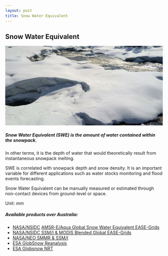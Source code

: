 ```yaml
---
layout: post
title: Snow Water Equivalent
---
```


## Snow Water Equivalent

![Snow Water Equivalent](/assets/img/wales/big/snow-water-equivalent.jpg)

##### Snow Water Equivalent (SWE) is the amount of water contained within the snowpack.

In other terms, it is the depth of water that would theoretically result from instantaneous snowpack melting.

SWE is correlated with snowpack depth and snow density. It is an important variable for different applications such as water stocks monitoring and flood events forecasting.

Snow Water Equivalent can be manually measured or estimated through non-contact devices from ground-level or space.

Unit: _mm_

##### Available products over Australia:

*   [NASA/NSIDC](https://nsidc.org/data/search/#keywords=snow/sortKeys=score,,desc/facetFilters=%257B%2522facet_parameter%2522%253A%255B%2522Snow%2520Water%2520Equivalent%2522%255D%257D/pageNumber=1/itemsPerPage=25) [AMSR-E/Aqua Global Snow Water Equivalent EASE-Grids](https://nsidc.org/data/search/#keywords=snow/sortKeys=score,,desc/facetFilters=%257B%2522facet_parameter%2522%253A%255B%2522Snow%2520Water%2520Equivalent%2522%255D%257D/pageNumber=1/itemsPerPage=25)
*   [NASA/NSIDC SSM/I & MODIS Blended Global EASE-Grids](https://nsidc.org/data/search/#keywords=snow/sortKeys=score,,desc/facetFilters=%257B%2522facet_parameter%2522%253A%255B%2522Snow%2520Water%2520Equivalent%2522%255D%257D/pageNumber=1/itemsPerPage=25)
*   [NASA/NEO SMMR & SSM/I](https://neo.sci.gsfc.nasa.gov/view.php?datasetId=SWE_M&year=2005)
*   [ESA GlobSnow Reanalysis](http://www.globsnow.info/index.php?page=Products)
*   [ESA Globsnow NRT](http://www.globsnow.info/index.php?page=Products)

